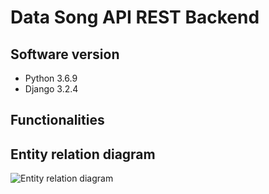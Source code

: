 # Data Song API REST Backend

## Software version
* Python 3.6.9
* Django 3.2.4

## Functionalities


## Entity relation diagram

![Entity relation diagram](image/entity_relationship_diagram.jpg)
 
